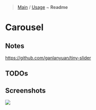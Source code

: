 > [Main](../../../readme.md) / [Usage](usage.md) ~ **Readme**

# Carousel

## Notes
https://github.com/ganlanyuan/tiny-slider   
 
## TODOs
 
## Screenshots
![](https://github.com/krsln/NgLootBox/raw/master/loot-box/Libs/Carousel/Screenshots/Carousel_2020-01-17.png)

